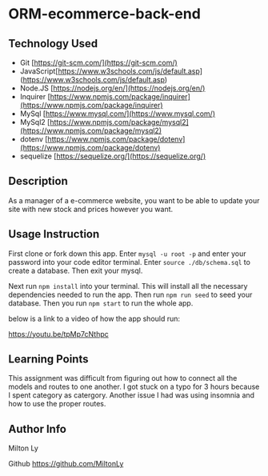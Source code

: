 # ORM-ecommerce-back-end

## Technology Used

- Git  [https://git-scm.com/](https://git-scm.com/)
- JavaScript[https://www.w3schools.com/js/default.asp]
(https://www.w3schools.com/js/default.asp)
- Node.JS [https://nodejs.org/en/](https://nodejs.org/en/)
- Inquirer [https://www.npmjs.com/package/inquirer](https://www.npmjs.com/package/inquirer)
- MySql [https://www.mysql.com/](https://www.mysql.com/)
- MySql2 [https://www.npmjs.com/package/mysql2](https://www.npmjs.com/package/mysql2)
- dotenv [https://www.npmjs.com/package/dotenv](https://www.npmjs.com/package/dotenv)
- sequelize [https://sequelize.org/](https://sequelize.org/)

## Description

As a manager of a e-commerce website, you want to be able to update your site with new stock and prices however you want.

## Usage Instruction

First clone or fork down this app. Enter 
`mysql -u root -p`
and enter your password into your code editor terminal. Enter `source ./db/schema.sql` to create a database. Then exit your mysql.

Next run `npm install` into your terminal. This will install all the necessary dependencies needed to run the app. Then run `npm run seed` to seed your database. Then you run `npm start` to run the whole app.

below is a link to a video of how the app should run:

https://youtu.be/tpMp7cNthpc

## Learning Points

This assignment was difficult from figuring out how to connect all the models and routes to one another. I got stuck on a typo for 3 hours because I spent category as catergory. Another issue I had was using insomnia and how to use the proper routes.

## Author Info

Milton Ly

Github https://github.com/MiltonLy